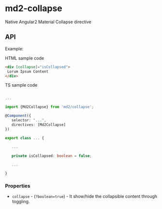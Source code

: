 # md2-collapse

Native Angular2 Material Collapse directive

## API

Example:
 
HTML sample code
 ```html
<div [collapse]="isCollapsed">
  Lorum Ipsum Content
</div>
 ```

TS sample code
 ```ts

...

import {Md2Collapse} from 'md2/collapse';

@Component({
    selector: "...",
    directives: [Md2Collapse]
})

export class ... {
    
    ...
    
    private isCollapsed: boolean = false;

    ...

}
 ```

### Properties

  - `collapse` - (`?boolean=true`) - It show/hide the collapsible content through toggling.
